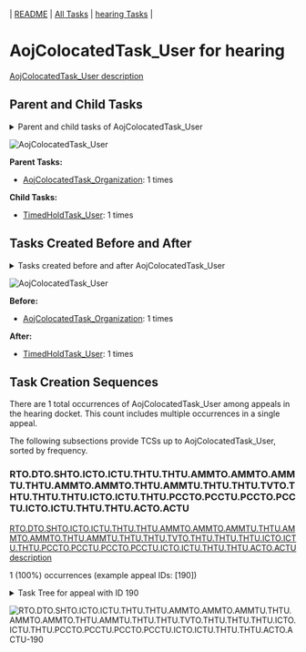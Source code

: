 <!-- DO NOT EDIT THIS FILE.  This file is autogenerated. -->
| [README](../README.md) | [All Tasks](../alltasks.md) | [hearing Tasks](tasklist.md) |

# AojColocatedTask_User for hearing

[AojColocatedTask_User description](../descr/AojColocatedTask_User.md)

## Parent and Child Tasks

<details><summary markdown='span'>Parent and child tasks of AojColocatedTask_User
</summary>

```
digraph G {
rankdir=LR;
node [shape=box]
"AojColocatedTask_User" -> "TimedHoldTask_User" [label=1]
"AojColocatedTask_Organization" -> "AojColocatedTask_User" [label=1]
}
```
</details>

![AojColocatedTask_User](dot/AojColocatedTask_User-parentchild.dot.png)

**Parent Tasks:**

   * [AojColocatedTask_Organization](AojColocatedTask_Organization.md): 1 times

**Child Tasks:**

   * [TimedHoldTask_User](TimedHoldTask_User.md): 1 times

## Tasks Created Before and After

<details><summary markdown='span'>Tasks created before and after AojColocatedTask_User</summary>

```
digraph G {
rankdir=LR;

"AojColocatedTask_User" -> "TimedHoldTask_User" [label=1]
"AojColocatedTask_Organization" -> "AojColocatedTask_User" [label=1]
}
```
</details>

![AojColocatedTask_User](dot/AojColocatedTask_User.dot.png)

**Before:**

   * [AojColocatedTask_Organization](AojColocatedTask_Organization.md): 1 times

**After:**

   * [TimedHoldTask_User](TimedHoldTask_User.md): 1 times

## Task Creation Sequences

There are 1 total occurrences of AojColocatedTask_User among appeals in the hearing docket.  This count includes multiple occurrences in a single appeal.

The following subsections provide TCSs up to AojColocatedTask_User, sorted by frequency.

### RTO.DTO.SHTO.ICTO.ICTU.THTU.THTU.AMMTO.AMMTO.AMMTU.THTU.AMMTO.AMMTO.THTU.AMMTU.THTU.THTU.TVTO.THTU.THTU.THTU.ICTO.ICTU.THTU.PCCTO.PCCTU.PCCTO.PCCTU.ICTO.ICTU.THTU.THTU.ACTO.ACTU

[RTO.DTO.SHTO.ICTO.ICTU.THTU.THTU.AMMTO.AMMTO.AMMTU.THTU.AMMTO.AMMTO.THTU.AMMTU.THTU.THTU.TVTO.THTU.THTU.THTU.ICTO.ICTU.THTU.PCCTO.PCCTU.PCCTO.PCCTU.ICTO.ICTU.THTU.THTU.ACTO.ACTU description](../descr/RTO.DTO.SHTO.ICTO.ICTU.THTU.THTU.AMMTO.AMMTO.AMMTU.THTU.AMMTO.AMMTO.THTU.AMMTU.THTU.THTU.TVTO.THTU.THTU.THTU.ICTO.ICTU.THTU.PCCTO.PCCTU.PCCTO.PCCTU.ICTO.ICTU.THTU.THTU.ACTO.ACTU.md)

1 (100%) occurrences (example appeal IDs: [190])

<details><summary markdown='span'>Task Tree for appeal with ID 190</summary>

```
@startuml
skinparam {
  ObjectBorderColor #555
  ObjectBorderThickness 0
  ObjectFontStyle bold
  ObjectFontSize 14
  ObjectAttributeFontColor #333
  ObjectAttributeFontSize 12
}
  object 0.RootTask #8dd3c7 {
Organization
}
  object 1.InformalHearingPresentationTask #fdb462 {
Organization
}
  object 2.DistributionTask #ffffb3 {
Organization
}
  object 3.HearingTask #fb8072 {
Organization
}
  object 4.ScheduleHearingTask #80b1d3 {
Organization
}
  object 5.TrackVeteranTask #bebada {
Organization
}
  object 6.AssignHearingDispositionTask #8dd3c7 {
Organization
}
  object 7.JudgeDecisionReviewTask #d9d9d9 {
User
}
  object 8.AttorneyTask #bc80bd {
User
}
  object 9.IhpColocatedTask #bc80bd {
Organization
}
  object 10.IhpColocatedTask #bc80bd {
User
}
  object 11.TimedHoldTask #fccde5 {
User
}
  object 12.TimedHoldTask #fccde5 {
User
}
  object 13.AodMotionMailTask #d9d9d9 {
Organization
}
  object 14.AodMotionMailTask #d9d9d9 {
Organization
}
  object 15.AodMotionMailTask #d9d9d9 {
User
}
  object 16.TimedHoldTask #fccde5 {
User
}
  object 17.AodMotionMailTask #d9d9d9 {
Organization
}
  object 18.AodMotionMailTask #d9d9d9 {
Organization
}
  object 19.TimedHoldTask #fccde5 {
User
}
  object 20.AodMotionMailTask #d9d9d9 {
User
}
  object 21.TimedHoldTask #fccde5 {
User
}
  object 22.TimedHoldTask #fccde5 {
User
}
  object 23.TrackVeteranTask #bebada {
Organization
}
  object 24.TimedHoldTask #fccde5 {
User
}
  object 25.TimedHoldTask #fccde5 {
User
}
  object 26.TimedHoldTask #fccde5 {
User
}
  object 27.IhpColocatedTask #bc80bd {
Organization
}
  object 28.IhpColocatedTask #bc80bd {
User
}
  object 29.TimedHoldTask #fccde5 {
User
}
  object 30.TimedHoldTask #fccde5 {
User
}
  object 31.PoaClarificationColocatedTask #bebada {
Organization
}
  object 32.PoaClarificationColocatedTask #bebada {
User
}
  object 33.PoaClarificationColocatedTask #bebada {
User
}
  object 34.PoaClarificationColocatedTask #bebada {
Organization
}
  object 35.PoaClarificationColocatedTask #bebada {
User
}
  object 36.TimedHoldTask #fccde5 {
User
}
  object 37.IhpColocatedTask #bc80bd {
Organization
}
  object 38.IhpColocatedTask #bc80bd {
User
}
  object 39.TimedHoldTask #fccde5 {
User
}
  object 40.TimedHoldTask #fccde5 {
User
}
  object 41.TimedHoldTask #fccde5 {
User
}
  object 42.TimedHoldTask #fccde5 {
User
}
  object 43.TimedHoldTask #fccde5 {
User
}
  object 44.OtherColocatedTask #80b1d3 {
Organization
}
  object 45.OtherColocatedTask #80b1d3 {
User
}
  object 46.AojColocatedTask #b3de69 {
Organization
}
  object 47.AojColocatedTask #b3de69 {
User  <back:white>    </back>
}
  object 48.TimedHoldTask #fccde5 {
User
}
  object 49.EvidenceOrArgumentMailTask #ffffb3 {
Organization
}
  object 50.PoaClarificationColocatedTask #bebada {
Organization
}
  object 51.PoaClarificationColocatedTask #bebada {
User
}
  object 52.PoaClarificationColocatedTask #bebada {
Organization
}
  object 53.PoaClarificationColocatedTask #bebada {
User
}
  object 54.TimedHoldTask #fccde5 {
User
}
  object 55.JudgeAssignTask #ccebc5 {
User
}
  object 56.JudgeDecisionReviewTask #d9d9d9 {
User
}
  object 57.AttorneyTask #bc80bd {
User
}
2.DistributionTask -- 1.InformalHearingPresentationTask
0.RootTask -- 2.DistributionTask
2.DistributionTask -- 3.HearingTask
3.HearingTask -- 4.ScheduleHearingTask
0.RootTask -- 5.TrackVeteranTask
3.HearingTask -- 6.AssignHearingDispositionTask
0.RootTask -- 7.JudgeDecisionReviewTask
7.JudgeDecisionReviewTask -- 8.AttorneyTask
8.AttorneyTask -- 9.IhpColocatedTask
9.IhpColocatedTask -- 10.IhpColocatedTask
10.IhpColocatedTask -- 11.TimedHoldTask
10.IhpColocatedTask -- 12.TimedHoldTask
0.RootTask -- 13.AodMotionMailTask
13.AodMotionMailTask -- 14.AodMotionMailTask
14.AodMotionMailTask -- 15.AodMotionMailTask
10.IhpColocatedTask -- 16.TimedHoldTask
0.RootTask -- 17.AodMotionMailTask
17.AodMotionMailTask -- 18.AodMotionMailTask
10.IhpColocatedTask -- 19.TimedHoldTask
18.AodMotionMailTask -- 20.AodMotionMailTask
10.IhpColocatedTask -- 21.TimedHoldTask
10.IhpColocatedTask -- 22.TimedHoldTask
0.RootTask -- 23.TrackVeteranTask
10.IhpColocatedTask -- 24.TimedHoldTask
10.IhpColocatedTask -- 25.TimedHoldTask
10.IhpColocatedTask -- 26.TimedHoldTask
8.AttorneyTask -- 27.IhpColocatedTask
27.IhpColocatedTask -- 28.IhpColocatedTask
28.IhpColocatedTask -- 29.TimedHoldTask
28.IhpColocatedTask -- 30.TimedHoldTask
8.AttorneyTask -- 31.PoaClarificationColocatedTask
31.PoaClarificationColocatedTask -- 32.PoaClarificationColocatedTask
31.PoaClarificationColocatedTask -- 33.PoaClarificationColocatedTask
8.AttorneyTask -- 34.PoaClarificationColocatedTask
34.PoaClarificationColocatedTask -- 35.PoaClarificationColocatedTask
35.PoaClarificationColocatedTask -- 36.TimedHoldTask
8.AttorneyTask -- 37.IhpColocatedTask
37.IhpColocatedTask -- 38.IhpColocatedTask
38.IhpColocatedTask -- 39.TimedHoldTask
38.IhpColocatedTask -- 40.TimedHoldTask
38.IhpColocatedTask -- 41.TimedHoldTask
38.IhpColocatedTask -- 42.TimedHoldTask
38.IhpColocatedTask -- 43.TimedHoldTask
8.AttorneyTask -- 44.OtherColocatedTask
44.OtherColocatedTask -- 45.OtherColocatedTask
8.AttorneyTask -- 46.AojColocatedTask
46.AojColocatedTask -- 47.AojColocatedTask
47.AojColocatedTask -- 48.TimedHoldTask
0.RootTask -- 49.EvidenceOrArgumentMailTask
8.AttorneyTask -- 50.PoaClarificationColocatedTask
50.PoaClarificationColocatedTask -- 51.PoaClarificationColocatedTask
8.AttorneyTask -- 52.PoaClarificationColocatedTask
52.PoaClarificationColocatedTask -- 53.PoaClarificationColocatedTask
53.PoaClarificationColocatedTask -- 54.TimedHoldTask
0.RootTask -- 55.JudgeAssignTask
0.RootTask -- 56.JudgeDecisionReviewTask
56.JudgeDecisionReviewTask -- 57.AttorneyTask
@enduml
```
</details>

![RTO.DTO.SHTO.ICTO.ICTU.THTU.THTU.AMMTO.AMMTO.AMMTU.THTU.AMMTO.AMMTO.THTU.AMMTU.THTU.THTU.TVTO.THTU.THTU.THTU.ICTO.ICTU.THTU.PCCTO.PCCTU.PCCTO.PCCTU.ICTO.ICTU.THTU.THTU.ACTO.ACTU-190](uml/RTO.DTO.SHTO.ICTO.ICTU.THTU.THTU.AMMTO.AMMTO.AMMTU.THTU.AMMTO.AMMTO.THTU.AMMTU.THTU.THTU.TVTO.THTU.THTU.THTU.ICTO.ICTU.THTU.PCCTO.PCCTU.PCCTO.PCCTU.ICTO.ICTU.THTU.THTU.ACTO.ACTU-190.png)

